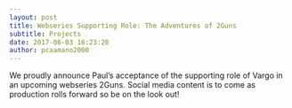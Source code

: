 ```yaml
---
layout: post
title: Webseries Supporting Role: The Adventures of 2Guns
subtitle: Projects 
date: 2017-06-03 16:23:20
author: pcaamano2000
---
```


We proudly announce Paul’s acceptance of the supporting role of Vargo in an upcoming webseries 2Guns. Social media content is to come as production rolls forward so be on the look out!


